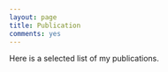 ```yaml
---
layout: page
title: Publication
comments: yes
---
```


Here is a selected list of my publications.

